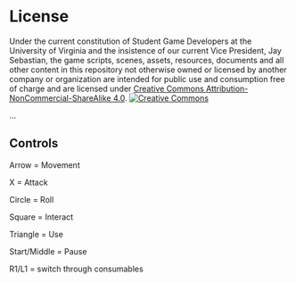 # License

Under the current constitution of Student Game Developers at the University of Virginia and the insistence of our current Vice President, Jay Sebastian, the game scripts, scenes, assets, resources, documents and all other content in this repository not otherwise owned or licensed by another company or organization are intended for public use and consumption free of charge and are licensed under [Creative Commons Attribution-NonCommercial-ShareAlike 4.0](https://creativecommons.org/licenses/by-nc-sa/4.0/legalcode). 
[![Creative Commons](https://i.creativecommons.org/l/by-nc-sa/4.0/88x31.png)](https://creativecommons.org/licenses/by-nc-sa/4.0/)

...
	
## Controls

Arrow = Movement

X = Attack

Circle = Roll

Square = Interact

Triangle = Use

Start/Middle = Pause

R1/L1 = switch through consumables
